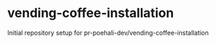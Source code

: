 # vending-coffee-installation

Initial repository setup for pr-poehali-dev/vending-coffee-installation